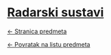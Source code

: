 # [Radarski sustavi](https://www.github.com/studosi-fer/RADSUS)
[<- Stranica predmeta](https://www.fer.unizg.hr/predmet/radsus_a)

[<- Povratak na listu predmeta](https://www.github.com/studosi/FER)
